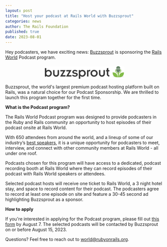 ```yaml
---
layout: post
title: "Host your podcast at Rails World with Buzzsprout"
categories: news
author: The Rails Foundation
published: true
date: 2023-08-01
---
```


Hey podcasters, we have exciting news: <a href="https://www.buzzsprout.com">Buzzsprout</a> is sponsoring the [Rails World](/world) Podcast program. 

<p style="text-align: center; margin-top: 20px"><img src="/assets/images/logo-buzzsprout.svg" style="width: 50%"></p>

Buzzsprout, the world's largest premium podcast hosting platform built on Rails, was a natural choice for our Podcast Sponsorship. We are thrilled to launch this program together for the first time.

__What is the Podcast program?__

The Rails World Podcast program was designed to provide podcasters in the Ruby and Rails community an opportunity to host episodes of their podcast onsite at Rails World.

With 650 attendees from around the world, and a lineup of some of our industry’s [best speakers](/world/speakers), it is a unique opportunity for podcasters to meet, interview, and connect with other community members at Rails World - all under one roof.

Podcasts chosen for this program will have access to a dedicated, podcast recording booth at Rails World where they can record episodes of their podcast with Rails World speakers or attendees. 

Selected podcast hosts will receive one ticket to Rails World, a 3 night hotel stay, and space to record content for their podcast. The podcasters agree to record at least one episode on site and feature a 30-45 second ad highlighting Buzzsprout as a sponsor.

__How to apply__

If you're interested in applying for the Podcast program, please fill out [this form](https://docs.google.com/forms/d/e/1FAIpQLScOFFcyWSXdlV0sZiC_5V6k5YzHsHXzaICFvXsDIjUXQnvXyg/viewform) by August 7. The selected podcasts will be contacted by Buzzsprout on or before August 15, 2023.

Questions? Feel free to reach out to <a href="mailto:world@rubyonrails.org">world@rubyonrails.org</a>.
